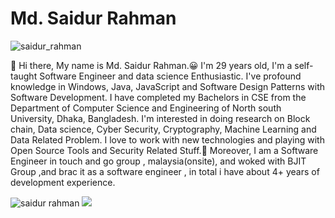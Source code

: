 # Md. Saidur Rahman
<img src="https://komarev.com/ghpvc/?username=saidurNsu99" alt="saidur_rahman"/>

:wave: Hi there, My name is Md. Saidur Rahman.😀 I'm 29 years old, I'm a self-taught Software Engineer and data science Enthusiastic.
I've profound knowledge in Windows, Java, JavaScript and Software Design Patterns with Software Development. 
I have completed my Bachelors in CSE from the Department of Computer Science and Engineering of North south University, Dhaka, Bangladesh. 
I'm interested in doing research on Block chain, Data science, Cyber Security, Cryptography, Machine Learning and Data Related Problem. 
I love to work with new technologies and playing with Open Source Tools and Security Related Stuff.🤖
Moreover, I am a Software Engineer in touch and go group , malaysia(onsite), and woked with BJIT Group ,and brac it as a software engineer , in total i have about 4+ years of development experience.

<p align="left">
<img src="https://github-readme-stats.vercel.app/api?username=saidurNsu99&theme=Cyberpunk&show_icons=true" alt="saidur rahman" />
<a href="https://github.com/saidurNsu99"> <img src="https://github-readme-stats.anuraghazra1.vercel.app/api/top-langs/?username=ablonewolf&layout=compact&theme=Cyberpunk" />
</a>
</p>
